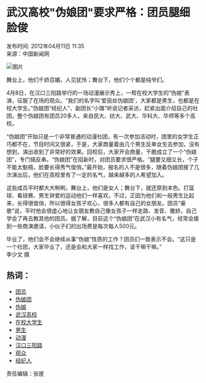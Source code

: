 # 武汉高校"伪娘团"要求严格：团员腿细脸俊

发布时间: 2012年04月11日 11:35  
来源：中国新闻网  

![图片](http://p5.img.cctvpic.com/nettv/financial/20120209/images/103349_1328768013357.jpg)

舞台上，他们千娇百媚，人见犹怜；舞台下，他们个个都是纯爷们。

4月8日，在汉口三阳路举行的一场动漫展示秀上，一帮在校大学生的“伪娘”表演，征服了在场的观众。“我们的名字叫‘爱丽丝伪娘团’，大家都是男生，也都是在校大学生。”伪娘团“经纪人”、副团长“小璐”听说记者采访，赶紧出面介绍自己的社团。整个伪娘团有团员20多人，来自民大、纺大、武大、华科大、华师等多个高校。

“伪娘团”开始只是一个非常普通的动漫社团，有一次参加活动时，团里的女学生正巧都不在，节目时间又很紧，于是，大家商量着由几个男生反串女生去参加，没有想到，演出收到了非常好的效果。回校后，大家开会商量，干脆成立了一个“伪娘团”，专门搞反串。“伪娘团”在招新时，对团员要求很严格。“腿要又细又长，个子不能太魁梧，脸要长得秀气俊俏。”最开始，报名的人不是很多，随着伪娘团接了几次演出后，他们在高校里有了一定的名气，越来越多的人希望加入。

这些成员平时都大大咧咧，舞台上，他们是女人；舞台下，就还原到本色。打篮球、看球赛、男生钟爱的运动他们一样喜欢。不过，正因为他们和一般男生比起来，长得很俊俏，所以很得女孩子欢心，很多人都有自己的女朋友。团员“豪歌”说，平时他会很虚心地让女朋友教自己像女孩子一样走路、发音、撒娇，自己学会了再去教其他的团员。据了解，目前这个“伪娘团”在武汉小有名气，经常会接到一些商演邀请，小伙子们的出场费是每次每人500元。

毕业了，他们会不会继续从事“伪娘”性质的工作？团员们一致表示不会。“这只是一个社团，大家毕业了，还是会和大家一样找工作，该干嘛干嘛。”  
李少文 摄

## 热词：
- [团员](http://so.cntv.cn/search.php?qtext=团员&sid=0000&pid=0000)
- [伪娘团](http://so.cntv.cn/search.php?qtext=伪娘团&sid=0000&pid=0000)
- [伪娘](http://so.cntv.cn/search.php?qtext=伪娘&sid=0000&pid=0000)
- [武汉高校](http://so.cntv.cn/search.php?qtext=武汉高校&sid=0000&pid=0000)
- [在校大学生](http://so.cntv.cn/search.php?qtext=在校大学生&sid=0000&pid=0000)
- [男生](http://so.cntv.cn/search.php?qtext=男生&sid=0000&pid=0000)
- [动漫](http://so.cntv.cn/search.php?qtext=动漫&sid=0000&pid=0000)
- [汉口三阳路](http://so.cntv.cn/search.php?qtext=汉口三阳路&sid=0000&pid=0000)
- [观众](http://so.cntv.cn/search.php?qtext=观众&sid=0000&pid=0000)
- [经纪人](http://so.cntv.cn/search.php?qtext=经纪人&sid=0000&pid=0000)

责任编辑：张崖
<!-- tcd_original_link http://jingji.cntv.cn/20120411/109163.shtml -->
